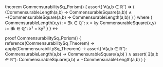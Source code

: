 theorem CommensurabilitySq_Porism() {
  assert(
    ∀(a,b ∈ ℝ⁺) ⇒ (
      (CommensurableLength(a,b) → CommensurableSquare(a,b)) ∧
      ¬(CommensurableSquare(a,b) → CommensurableLength(a,b))
    )
  )
  where {
    CommensurableLength(x,y) := ∃k ∈ ℚ⁺: x = ky
    CommensurableSquare(x,y) := ∃k ∈ ℚ⁺: x² = ky²
  }
} ↔

proof CommensurabilitySq_Porism() {
  reference(CommensurabilitySq_Theorem) →
  apply(CommensurabilitySq_Theorem) →
  assert(
    ∀(a,b ∈ ℝ⁺): CommensurableLength(a,b) → CommensurableSquare(a,b)
  ) ∧
  assert(
    ∃(a,b ∈ ℝ⁺): CommensurableSquare(a,b) ∧ ¬CommensurableLength(a,b)
  )
}